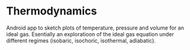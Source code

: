 # Thermodynamics
Android app to sketch plots of temperature, pressure and volume for an ideal gas. Esentially an exploratioon of the ideal gas equation under different regimes (isobaric, isochoric, isothermal, adiabatic).
